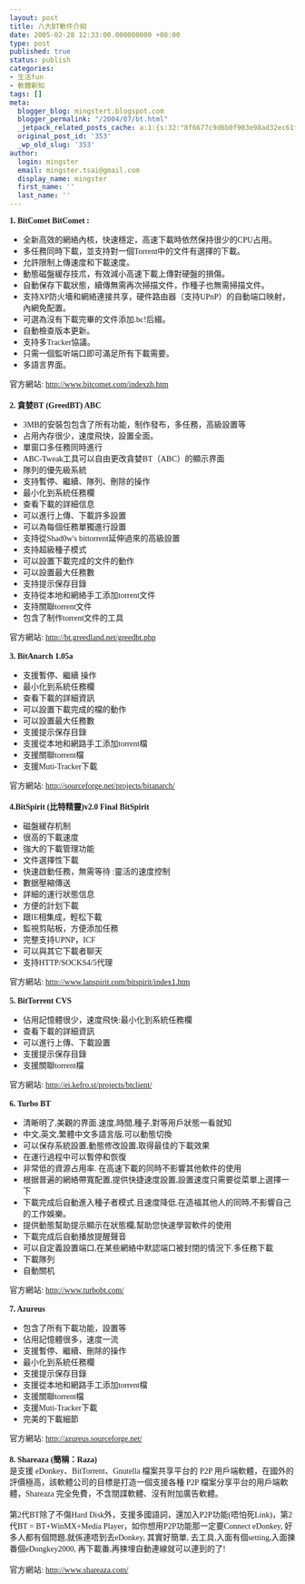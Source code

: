 ```yaml
---
layout: post
title: 八大BT軟件介紹
date: 2005-02-28 12:33:00.000000000 +08:00
type: post
published: true
status: publish
categories:
- 生活fun
- 軟體新知
tags: []
meta:
  blogger_blog: mingstert.blogspot.com
  blogger_permalink: "/2004/07/bt.html"
  _jetpack_related_posts_cache: a:1:{s:32:"8f6677c9d6b0f903e98ad32ec61f8deb";a:2:{s:7:"expires";i:1443700188;s:7:"payload";a:3:{i:0;a:1:{s:2:"id";i:83;}i:1;a:1:{s:2:"id";i:107;}i:2;a:1:{s:2:"id";i:509;}}}}
  original_post_id: '353'
  _wp_old_slug: '353'
author:
  login: mingster
  email: mingster.tsai@gmail.com
  display_name: mingster
  first_name: ''
  last_name: ''
---
```

<p><span style="font-family:trebuchet ms;"><strong>1. BitComet BitComet :</strong></span></p>
<ul>
<li><span style="font-family:trebuchet ms;">全新高效的網絡內核，快速穩定，高速下載時依然保持很少的CPU占用。</span></li>
<li><span style="font-family:trebuchet ms;">多任務同時下載，並支持對一個Torrent中的文件有選擇的下載。 </span></li>
<li><span style="font-family:trebuchet ms;">允許限制上傳速度和下載速度。 </span></li>
<li><span style="font-family:trebuchet ms;">動態磁盤緩存技朮，有效減小高速下載上傳對硬盤的損傷。</span></li>
<li><span style="font-family:trebuchet ms;">自動保存下載狀態，續傳無需再次掃描文件，作種子也無需掃描文件。 </span></li>
<li><span style="font-family:trebuchet ms;">支持XP防火墻和網絡連接共享，硬件路由器（支持UPnP）的自動端口映射，內網免配置。</span></li>
<li><span style="font-family:trebuchet ms;">可選為沒有下載完畢的文件添加.bc!后綴。 </span></li>
<li><span style="font-family:trebuchet ms;">自動檢查版本更新。 </span></li>
<li><span style="font-family:trebuchet ms;">支持多Tracker協議。 </span></li>
<li><span style="font-family:trebuchet ms;">只需一個監听端口即可滿足所有下載需要。 </span></li>
<li><span style="font-family:trebuchet ms;">多語言界面。</span></li>
</ul>
<p><span style="font-family:trebuchet ms;">官方網站: <a href="http://www.bitcomet.com/indexzh.htm">http://www.bitcomet.com/indexzh.htm</a></span><br /><span style="font-family:Trebuchet MS;"></span><br /><span style="font-family:trebuchet ms;"><strong>2. 貪婪BT (GreedBT) ABC</strong></span></p>
<ul>
<li><span style="font-family:trebuchet ms;">3MB的安裝包包含了所有功能，制作發布，多任務，高級設置等 </span></li>
<li><span style="font-family:trebuchet ms;">占用內存很少，速度飛快，設置全面。 </span></li>
<li><span style="font-family:trebuchet ms;">單窗口多任務同時進行 </span></li>
<li><span style="font-family:trebuchet ms;">ABC-Tweak工具可以自由更改貪婪BT（ABC）的顯示界面 </span></li>
<li><span style="font-family:trebuchet ms;">隊列的優先級系統 </span></li>
<li><span style="font-family:trebuchet ms;">支持暫停、繼續、隊列、刪除的操作 </span></li>
<li><span style="font-family:trebuchet ms;">最小化到系統任務欄 </span></li>
<li><span style="font-family:trebuchet ms;">查看下載的詳細信息 </span></li>
<li><span style="font-family:trebuchet ms;">可以進行上傳、下載許多設置 </span></li>
<li><span style="font-family:trebuchet ms;">可以為每個任務單獨進行設置 </span></li>
<li><span style="font-family:trebuchet ms;">支持從Shad0w's bittorrent延伸過來的高級設置 </span></li>
<li><span style="font-family:trebuchet ms;">支持超級種子模式 </span></li>
<li><span style="font-family:trebuchet ms;">可以設置下載完成的文件的動作 </span></li>
<li><span style="font-family:trebuchet ms;">可以設置最大任務數 </span></li>
<li><span style="font-family:trebuchet ms;">支持提示保存目錄 </span></li>
<li><span style="font-family:trebuchet ms;">支持從本地和網絡手工添加torrent文件 </span></li>
<li><span style="font-family:trebuchet ms;">支持關聯torrent文件 </span></li>
<li><span style="font-family:trebuchet ms;">包含了制作torrent文件的工具 </span></li>
</ul>
<p><span style="font-family:trebuchet ms;">官方網站: </span><a href="http://bt.greedland.net/greedbt.php"><span style="font-family:trebuchet ms;">http://bt.greedland.net/greedbt.php</span></a><br /><span style="font-family:trebuchet ms;"></span><br /><span style="font-family:trebuchet ms;"><strong>3. BitAnarch 1.05a</strong></span></p>
<ul>
<li><span style="font-family:trebuchet ms;">支援暫停、繼續 操作 </span></li>
<li><span style="font-family:trebuchet ms;">最小化到系統任務欄 </span></li>
<li><span style="font-family:trebuchet ms;">查看下載的詳細資訊 </span></li>
<li><span style="font-family:trebuchet ms;">可以設置下載完成的檔的動作</span></li>
<li><span style="font-family:trebuchet ms;">可以設置最大任務數</span></li>
<li><span style="font-family:trebuchet ms;">支援提示保存目錄</span></li>
<li><span style="font-family:trebuchet ms;">支援從本地和網路手工添加torrent檔</span></li>
<li><span style="font-family:trebuchet ms;">支援關聯torrent檔</span></li>
<li><span style="font-family:trebuchet ms;">支援Muti-Tracker下載</span></li>
</ul>
<p><span style="font-family:trebuchet ms;">官方網站: </span><a href="http://sourceforge.net/projects/bitanarch/"><span style="font-family:trebuchet ms;">http://sourceforge.net/projects/bitanarch/</span></a><br /><span style="font-family:trebuchet ms;"></span><br /><span style="font-family:trebuchet ms;"><strong>4.BitSpirit (比特精靈)v2.0 Final BitSpirit </strong></span></p>
<ul>
<li><span style="font-family:trebuchet ms;">磁盤緩存机制 </span></li>
<li><span style="font-family:trebuchet ms;">很高的下載速度 </span></li>
<li><span style="font-family:trebuchet ms;">強大的下載管理功能 </span></li>
<li><span style="font-family:trebuchet ms;">文件選擇性下載 </span></li>
<li><span style="font-family:trebuchet ms;">快速啟動任務，無需等待 :靈活的速度控制 </span></li>
<li><span style="font-family:trebuchet ms;">數据壓縮傳送 </span></li>
<li><span style="font-family:trebuchet ms;">詳細的運行狀態信息 </span></li>
<li><span style="font-family:trebuchet ms;">方便的計划下載 </span></li>
<li><span style="font-family:trebuchet ms;">跟IE相集成，輕松下載 </span></li>
<li><span style="font-family:trebuchet ms;">監視剪貼板，方便添加任務 </span></li>
<li><span style="font-family:trebuchet ms;">完整支持UPNP，ICF </span></li>
<li><span style="font-family:trebuchet ms;">可以與其它下載者聊天 </span></li>
<li><span style="font-family:trebuchet ms;">支持HTTP/SOCKS4/5代理 </span></li>
</ul>
<p><span style="font-family:trebuchet ms;">官方網站: </span><a href="http://www.lanspirit.com/bitspirit/index1.htm"><span style="font-family:trebuchet ms;">http://www.lanspirit.com/bitspirit/index1.htm</span></a><br /><span style="font-family:trebuchet ms;"></span><br /><span style="font-family:trebuchet ms;"><strong>5. BitTorrent CVS</strong></span></p>
<ul>
<li><span style="font-family:trebuchet ms;">佔用記憶體很少，速度飛快:最小化到系統任務欄</span></li>
<li><span style="font-family:trebuchet ms;">查看下載的詳細資訊</span></li>
<li><span style="font-family:trebuchet ms;">可以進行上傳、下載設置</span></li>
<li><span style="font-family:trebuchet ms;">支援提示保存目錄</span></li>
<li><span style="font-family:trebuchet ms;">支援關聯torrent檔</span></li>
</ul>
<p><span style="font-family:trebuchet ms;">官方網站: </span><a href="http://ei.kefro.st/projects/btclient/"><span style="font-family:trebuchet ms;">http://ei.kefro.st/projects/btclient/</span></a><br /><span style="font-family:trebuchet ms;"></span><br /><span style="font-family:trebuchet ms;"><strong>6. Turbo BT</strong></span></p>
<ul>
<li><span style="font-family:trebuchet ms;">清晰明了,美觀的界面.速度,時間,種子,對等用戶狀態一看就知</span></li>
<li><span style="font-family:trebuchet ms;">中文,英文,繁體中文多語言版.可以動態切換</span></li>
<li><span style="font-family:trebuchet ms;">可以保存系統設置,動態修改設置,取得最佳的下載效果</span></li>
<li><span style="font-family:trebuchet ms;">在運行過程中可以暫停和恢復</span></li>
<li><span style="font-family:trebuchet ms;">非常低的資源占用率. 在高速下載的同時不影響其他軟件的使用</span></li>
<li><span style="font-family:trebuchet ms;">根据普遍的網絡帶寬配置,提供快捷速度設置,設置速度只需要從菜單上選擇一下</span></li>
<li><span style="font-family:trebuchet ms;">下載完成后自動進入種子者模式.且速度降低.在造福其他人的同時,不影響自己的工作娛樂。</span></li>
<li><span style="font-family:trebuchet ms;">提供動態幫助提示顯示在狀態欄,幫助您快速學習軟件的使用</span></li>
<li><span style="font-family:trebuchet ms;">下載完成后自動播放提醒聲音</span></li>
<li><span style="font-family:trebuchet ms;">可以自定義設置端口,在某些網絡中默認端口被封閉的情況下.多任務下載</span></li>
<li><span style="font-family:trebuchet ms;">下載隊列</span></li>
<li><span style="font-family:trebuchet ms;">自動關机</span></li>
</ul>
<p><span style="font-family:trebuchet ms;">官方網站: </span><a href="http://www.turbobt.com/"><span style="font-family:trebuchet ms;">http://www.turbobt.com/</span></a><br /><span style="font-family:trebuchet ms;"></span><br /><span style="font-family:trebuchet ms;"><strong>7. Azureus</strong></span></p>
<ul>
<li><span style="font-family:trebuchet ms;">包含了所有下載功能，設置等</span></li>
<li><span style="font-family:trebuchet ms;">佔用記憶體很多，速度一流</span></li>
<li><span style="font-family:trebuchet ms;">支援暫停、繼續、刪除的操作</span></li>
<li><span style="font-family:trebuchet ms;">最小化到系統任務欄</span></li>
<li><span style="font-family:trebuchet ms;">支援提示保存目錄</span></li>
<li><span style="font-family:trebuchet ms;">支援從本地和網路手工添加torrent檔</span></li>
<li><span style="font-family:trebuchet ms;">支援關聯torrent檔</span></li>
<li><span style="font-family:trebuchet ms;">支援Muti-Tracker下載</span></li>
<li><span style="font-family:trebuchet ms;">完美的下載細節</span></li>
</ul>
<p><span style="font-family:trebuchet ms;">官方網站: </span><a href="http://azureus.sourceforge.net/"><span style="font-family:trebuchet ms;">http://azureus.sourceforge.net/</span></a><br /><span style="font-family:trebuchet ms;"></span><br /><span style="font-family:trebuchet ms;"><strong>8. Shareaza (簡稱：Raza) </strong></span><br /><span style="font-family:trebuchet ms;">是支援 eDonkey、BitTorrent、Gnutella 檔案共享平台的 P2P 用戶端軟體，在國外的評價極高，該軟體公司的目標是打造一個支援各種 P2P 檔案分享平台的用戶端軟體，Shareaza 完全免費，不含間諜軟體、沒有附加廣告軟體。<br /></span><br /><span style="font-family:trebuchet ms;">第2代BT除了不傷Hard Disk外，支援多國語詞，還加入P2P功能(唔怕死Link)，第2代BT = BT+WinMX+Media Player，如你想用P2P功能那一定要Connect eDonkey, 好多人都有個問題,就係連唔到去eDonkey, 其實好簡單, 去工具,入面有個setting,入面揀番個eDongkey2000, 再下載番,再揀埋自動連線就可以連到的了!</span><br /><span style="font-family:trebuchet ms;"></span><br /><span style="font-family:trebuchet ms;">官方網站: </span><a href="http://www.shareaza.com/"><span style="font-family:trebuchet ms;">http://www.shareaza.com/</span></a></p>
